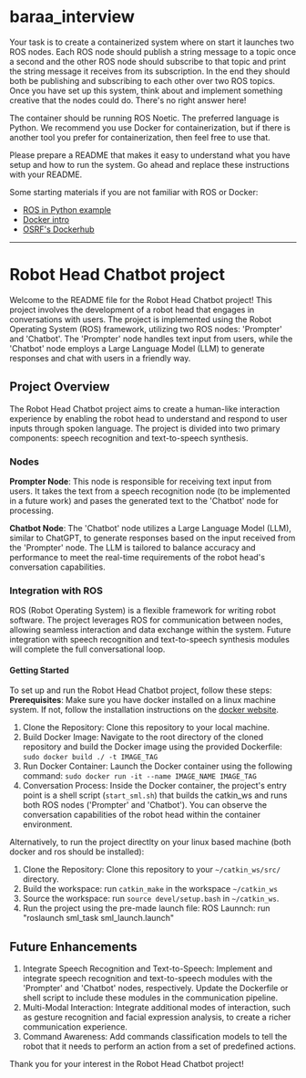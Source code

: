 # baraa_interview
Your task is to create a containerized system where on start it launches two ROS nodes. Each ROS node should publish a string message to a topic once a second and the other ROS node should subscribe to that topic and print the string message it receives from its subscription. In the end they should both be publishing and subscribing to each other over two ROS topics. Once you have set up this system, think about and implement something creative that the nodes could do. There's no right answer here!

The container should be running ROS Noetic. The preferred language is Python. We recommend you use Docker for containerization, but if there is another tool you prefer for containerization, then feel free to use that.

Please prepare a README that makes it easy to understand what you have setup and how to run the system. Go ahead and replace these instructions with your README.

Some starting materials if you are not familiar with ROS or Docker:
* [ROS in Python example](http://wiki.ros.org/ROS/Tutorials/WritingPublisherSubscriber%28python%29)
* [Docker intro](https://docker-curriculum.com/)
* [OSRF's Dockerhub](https://hub.docker.com/r/osrf/ros/tags)

---
# Robot Head Chatbot project

Welcome to the README file for the Robot Head Chatbot project! This project involves the development of a robot head that engages in conversations with users. The project is implemented using the Robot Operating System (ROS) framework, utilizing two ROS nodes: 'Prompter' and 'Chatbot'. The 'Prompter' node handles text input from users, while the 'Chatbot' node employs a Large Language Model (LLM) to generate responses and chat with users in a friendly way.

## Project Overview

The Robot Head Chatbot project aims to create a human-like interaction experience by enabling the robot head to understand and respond to user inputs through spoken language. The project is divided into two primary components: speech recognition and text-to-speech synthesis.

### Nodes
**Prompter Node**: This node is responsible for receiving text input from users. It takes the text from a speech recognition node (to be implemented in a future work) and pases the generated text to the 'Chatbot' node for processing.

**Chatbot Node**: The 'Chatbot' node utilizes a Large Language Model (LLM), similar to ChatGPT, to generate responses based on the input received from the 'Prompter' node. The LLM is tailored to balance accuracy and performance to meet the real-time requirements of the robot head's conversation capabilities.

### Integration with ROS

ROS (Robot Operating System) is a flexible framework for writing robot software. The project leverages ROS for communication between nodes, allowing seamless interaction and data exchange within the system. Future integration with speech recognition and text-to-speech synthesis modules will complete the full conversational loop.

#### Getting Started
To set up and run the Robot Head Chatbot project, follow these steps:
**Prerequisites**: Make sure you have docker installed on a linux machine system. If not, follow the installation instructions on the [docker website](https://docs.docker.com/engine/install/ubuntu/).

1. Clone the Repository: Clone this repository to your local machine.
2. Build Docker Image: Navigate to the root directory of the cloned repository and build the Docker image using the provided Dockerfile: 
`sudo docker build ./ -t IMAGE_TAG`
3. Run Docker Container: Launch the Docker container using the following command:
`sudo docker run -it --name IMAGE_NAME IMAGE_TAG`
4. Conversation Process: Inside the Docker container, the project's entry point is a shell script (`start_sml.sh`) that builds the catkin_ws and runs both ROS nodes ('Prompter' and 'Chatbot'). You can observe the conversation capabilities of the robot head within the container environment.
 
Alternatively, to run the project directlty on your linux based machine (both docker and ros should be installed):
1. Clone the Repository: Clone this repository to your `~/catkin_ws/src/` directory.
2. Build the workspace: run `catkin_make` in the workspace `~/catkin_ws`
3. Source the workspace: run `source devel/setup.bash` in `~/catkin_ws`.
4. Run the project using the pre-made launch file: ROS Launnch: run "roslaunch sml_task sml_launch.launch"

## Future Enhancements
1. Integrate Speech Recognition and Text-to-Speech: Implement and integrate speech recognition and text-to-speech modules with the 'Prompter' and 'Chatbot' nodes, respectively. Update the Dockerfile or shell script to include these modules in the communication pipeline.
2. Multi-Modal Interaction: Integrate additional modes of interaction, such as gesture recognition and facial expression analysis, to create a richer communication experience.
3. Command Awareness: Add commands classification models to tell the robot that it needs to perform an action from a set of predefined actions.

Thank you for your interest in the Robot Head Chatbot project!


